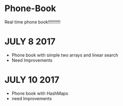 # Phone-Book
Real time phone book!!!!!!!!!!

# JULY 8 2017
* Phone book with simple two arrays and linear search
* Need Improvements


# JULY 10 2017
* Phone book with HashMaps
* need Improvements
